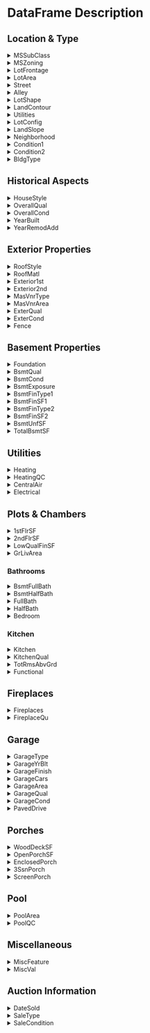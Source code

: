 # DataFrame Description
## Location & Type
<details>
<summary>MSSubClass</summary>
<p>Identifies the type of dwelling involved in the sale.</p>
<table>
<thead>
  <tr>
    <th>Value</th>
    <th>Description</th>
  </tr>
</thead>
<tbody>
  <tr>
    <td>20</td><td>1-STORY 1946 & NEWER ALL STYLES</td>
  </tr>
  <tr>
    <td>30</td><td>1-STORY 1945 & OLDER</td>
  </tr>
  <tr>
    <td>40</td><td>1-STORY W/FINISHED ATTIC ALL AGES</td>
  </tr>
  <tr>
    <td>45</td><td>1-1/2 STORY - UNFINISHED ALL AGES</td>
  </tr>
  <tr>
    <td>50</td><td>1-1/2 STORY FINISHED ALL AGES</td>
  </tr>
  <tr>
    <td>60</td><td>2-STORY 1946 & NEWER</td>
  </tr>
  <tr>
    <td>70</td><td>2-STORY 1945 & OLDER</td>
  </tr>
  <tr>
    <td>75</td><td>2-1/2 STORY ALL AGES</td>
  </tr>
  <tr>
    <td>80</td><td>SPLIT OR MULTI-LEVEL</td>
  </tr>
  <tr>
    <td>85</td><td>SPLIT FOYER</td>
  </tr>
  <tr>
    <td>90</td><td>DUPLEX - ALL STYLES AND AGES</td>
  </tr>
  <tr>
    <td>120</td><td>1-STORY PUD (Planned Unit Development) - 1946 & NEWER</td>
  </tr>
  <tr>
    <td>150</td><td>1-1/2 STORY PUD - ALL AGES</td>
  </tr>
  <tr>
    <td>160</td><td>2-STORY PUD - 1946 & NEWER</td>
  </tr>
  <tr>
    <td>180</td><td>PUD - MULTILEVEL - INCL SPLIT LEV/FOYER</td>
  </tr>
  <tr>
    <td>190</td><td>2 FAMILY CONVERSION - ALL STYLES AND AGES</td>
  </tr>
</tbody>
</table>
</details>
<details>
<summary>MSZoning</summary>
<p>Identifies the general zoning classification of the sale.</p>
<table>
<thead>
  <tr>
    <th>Value</th>
    <th>Description</th>
  </tr>
</thead>
<tbody>
  <tr>
    <td>A</td><td>Agriculture</td>
  </tr>
  <tr>
    <td>C</td><td>Commercial</td>
  </tr>
  <tr>
    <td>FV</td><td>Floating Village Residential</td>
  </tr>
  <tr>
    <td>I</td><td>Industrial</td>
  </tr>
  <tr>
    <td>RH</td><td>Residential High Density</td>
  </tr>
  <tr>
    <td>RL</td><td>Residential Low Density</td>
  </tr>
  <tr>
    <td>RP</td><td>Residential Low Density Park</td>
  </tr>
  <tr>
    <td>RM</td><td>Residential Medium Density</td>
  </tr>
</tbody>
</table>
</details>
<details>
<summary>LotFrontage</summary>
<p>Linear feet of street connected to property</p>
</details>
<details>
<summary>LotArea</summary>
<p>Lot size in square feet</p>
</details>
<details>
<summary>Street</summary>
<p>Type of road access to property</p>
<table>
<thead>
  <tr>
    <th>Value</th>
    <th>Description</th>
  </tr>
</thead>
<tbody>
  <tr>
    <td>Grvl</td><td>Gravel</td>
  </tr>
  <tr>
    <td>Pave</td><td>Paved</td>
  </tr>
</tbody>
</table>
</details>
<details>
<summary>Alley</summary>
<p>Type of alley access to property</p>
<table>
<thead>
  <tr>
    <th>Value</th>
    <th>Description</th>
  </tr>
</thead>
<tbody>
  <tr>
    <td>Grvl</td><td>Gravel</td>
  </tr>
  <tr>
    <td>Pave</td><td>Paved</td>
  </tr>
  <tr>
    <td>NA</td><td>No alley access</td>
  </tr>
</tbody>
</table>
</details>
<details>
<summary>LotShape</summary>
<p>General shape of property</p>
<table>
<thead>
  <tr>
    <th>Value</th>
    <th>Description</th>
  </tr>
</thead>
<tbody>
  <tr>
    <td>Reg</td><td>Regular</td>
  </tr>
  <tr>
    <td>IR1</td><td>Slightly irregular</td>
  </tr>
  <tr>
    <td>IR2</td><td>Moderately Irregular</td>
  </tr>
  <tr>
    <td>IR3</td><td>Irregular</td>
  </tr>
</tbody>
</table>
</details>
<details>
<summary>LandContour</summary>
<p>Flatness of the property</p>
<table>
<thead>
  <tr>
    <th>Value</th>
    <th>Description</th>
  </tr>
</thead>
<tbody>
  <tr>
    <td>Lvl</td><td>Near Flat/Level</td>
  </tr>
  <tr>
    <td>Bnk</td><td>Banked - Quick and significant rise from street grade to building</td>
  </tr>
  <tr>
    <td>HLS</td><td>Hillside - Significant slope from side to side</td>
  </tr>
  <tr>
    <td>Low</td><td>Depression</td>
  </tr>
</tbody>
</table>
</details>
<details>
<summary>Utilities</summary>
<p>Type of utilities available</p>
<table>
<thead>
  <tr>
    <th>Value</th>
    <th>Description</th>
  </tr>
</thead>
<tbody>
  <tr>
    <td>AllPub</td><td>All public Utilities (E,G,W,& S)</td>
  </tr>
  <tr>
    <td>NoSewr</td><td>Electricity, Gas, and Water (Septic Tank)</td>
  </tr>
  <tr>
    <td>NoSeWa</td><td>Electricity and Gas Only</td>
  </tr>
  <tr>
    <td>ELO</td><td>Electricity only</td>
  </tr>
</tbody>
</table>
</details>	 
<details>
<summary>LotConfig</summary>
<p>Lot configuration</p>
<table>
<thead>
  <tr>
    <th>Value</th>
    <th>Description</th>
  </tr>
</thead>
<tbody>
  <tr>
    <td>Inside</td><td>Inside lot</td>
  </tr>
  <tr>
    <td>Corner</td><td>Corner lot</td>
  </tr>
  <tr>
    <td>CulDSac</td><td>Cul-de-sac</td>
  </tr>
  <tr>
    <td>FR2</td><td>Frontage on 2 sides of property</td>
  </tr>
  <tr>
    <td>FR3</td><td>Frontage on 3 sides of property</td>
  </tr>
</tbody>
</table>
</details>
<details>
<summary>LandSlope</summary>
<p>Slope of property</p>
<table>
<thead>
  <tr>
    <th>Value</th>
    <th>Description</th>
  </tr>
</thead>
<tbody>
  <tr>
    <td>Gtl</td><td>Gentle slope</td>
  </tr>
  <tr>
    <td>Mod</td><td>Moderate Slope</td>
  </tr>
  <tr>
    <td>Sev</td><td>Severe Slope</td>
  </tr>
</tbody>
</table>
</details>
<details>
<summary>Neighborhood</summary>
<p>Physical locations within Ames city limits</p>
<table>
<thead>
  <tr>
    <th>Value</th>
    <th>Description</th>
  </tr>
</thead>
<tbody>
  <tr>
    <td>Blmngtn</td><td>Bloomington Heights</td>
  </tr>
  <tr>
    <td>Blueste</td><td>Bluestem</td>
  </tr>
  <tr>
    <td>BrDale</td><td>Briardale</td>
  </tr>
  <tr>
    <td>BrkSide</td><td>Brookside</td>
  </tr>
  <tr>
    <td>ClearCr</td><td>Clear Creek</td>
  </tr>
  <tr>
    <td>CollgCr</td><td>College Creek</td>
  </tr>
  <tr>
    <td>Crawfor</td><td>Crawford</td>
  </tr>
  <tr>
    <td>Edwards</td><td>Edwards</td>
  </tr>
  <tr>
    <td>Gilbert</td><td>Gilbert</td>
  </tr>
  <tr>
    <td>IDOTRR</td><td>Iowa DOT and Rail Road</td>
  </tr>
  <tr>
    <td>MeadowV</td><td>Meadow Village</td>
  </tr>
  <tr>
    <td>Mitchel</td><td>Mitchell</td>
  </tr>
  <tr>
    <td>NAmes</td><td>NAmes</td>
  </tr>
  <tr>
    <td>NoRidge</td><td>Northridge</td>
  </tr>
  <tr>
    <td>NPkVill</td><td>Northpark Villa</td>
  </tr>
  <tr>
    <td>NridgHt</td><td>Northridge Heights</td>
  </tr>
  <tr>
    <td>NWAmes</td><td>Northwest Ames</td>
  </tr>
  <tr>
    <td>OldTown</td><td>Old Town</td>
  </tr>
  <tr>
    <td>SWISU</td><td>South & West of Iowa State University</td>
  </tr>
  <tr>
    <td>Sawyer</td><td>Sawyer</td>
  </tr>
  <tr>
    <td>SawyerW</td><td>Sawyer West</td>
  </tr>
  <tr>
    <td>Somerst</td><td>Somerset</td>
  </tr>
  <tr>
    <td>StoneBr</td><td>Stone Brook</td>
  </tr>
  <tr>
    <td>Timber</td><td>Timberland</td>
  </tr>
  <tr>
    <td>Veenker</td><td>Veenker</td>
  </tr>
</tbody>
</table>
</details>
<details>
<summary>Condition1</summary>
<p>Proximity to various conditions</p>
<table>
<thead>
  <tr>
    <th>Value</th>
    <th>Description</th>
  </tr>
</thead>
<tbody>
  <tr>
    <td>Artery</td><td>Adjacent to arterial street</td>
  </tr>
  <tr>
    <td>Feedr</td><td>Adjacent to feeder street</td>
  </tr>
  <tr>
    <td>Norm</td><td>Normal</td>
  </tr>
  <tr>
    <td>RRNn</td><td>Within 200' of North-South Railroad</td>
  </tr>
  <tr>
    <td>RRAn</td><td>Adjacent to North-South Railroad</td>
  </tr>
  <tr>
    <td>PosN</td><td>Near positive off-site feature--park, greenbelt, etc.</td>
  </tr>
  <tr>
    <td>PosA</td><td>Adjacent to postive off-site feature</td>
  </tr>
  <tr>
    <td>RRNe</td><td>Within 200' of East-West Railroad</td>
  </tr>
  <tr>
    <td>RRAe</td><td>Adjacent to East-West Railroad</td>
  </tr>
</tbody>
</table>
</details>
<details>
<summary>Condition2</summary>
<p>Proximity to various conditions (if more than one is present)</p>
<table>
<thead>
  <tr>
    <th>Value</th>
    <th>Description</th>
  </tr>
</thead>
<tbody>
  <tr>
    <td>Artery</td><td>Adjacent to arterial street</td>
  </tr>
  <tr>
    <td>Feedr</td><td>Adjacent to feeder street</td>
  </tr>
  <tr>
    <td>Norm</td><td>Normal</td>
  </tr>
  <tr>
    <td>RRNn</td><td>Within 200' of North-South Railroad</td>
  </tr>
  <tr>
    <td>RRAn</td><td>Adjacent to North-South Railroad</td>
  </tr>
  <tr>
    <td>PosN</td><td>Near positive off-site feature--park, greenbelt, etc.</td>
  </tr>
  <tr>
    <td>PosA</td><td>Adjacent to postive off-site feature</td>
  </tr>
  <tr>
    <td>RRNe</td><td>Within 200' of East-West Railroad</td>
  </tr>
  <tr>
    <td>RRAe</td><td>Adjacent to East-West Railroad</td>
  </tr>
</tbody>
</table>
</details>
<details>
<summary>BldgType</summary>
<p>Type of dwelling</p>
<table>
<thead>
  <tr>
    <th>Value</th>
    <th>Description</th>
  </tr>
</thead>
<tbody>
  <tr>
    <td>1Fam</td><td>Single-family Detached</td>
  </tr>
  <tr>
    <td>2FmCon</td><td>Two-family Conversion; originally built as one-family dwelling</td>
  </tr>
  <tr>
    <td>Duplex</td><td>Duplex</td>
  </tr>
  <tr>
    <td>TwnhsE</td><td>Townhouse End Unit</td>
  </tr>
  <tr>
    <td>TwnhsI</td><td>Townhouse Inside Unit</td>
  </tr>
</tbody>
</table>
</details>

## Historical Aspects
<details>
<summary>HouseStyle</summary>
<p>Style of dwelling</p>
<table>
<thead>
  <tr>
    <th>Value</th>
    <th>Description</th>
  </tr>
</thead>
<tbody>
  <tr>
    <td>1Story</td><td>One story</td>
  </tr>
  <tr>
    <td>1.5Fin</td><td>One and one-half story: 2nd level finished</td>
  </tr>
  <tr>
    <td>1.5Unf</td><td>One and one-half story: 2nd level unfinished</td>
  </tr>
  <tr>
    <td>2Story</td><td>Two story</td>
  </tr>
  <tr>
    <td>2.5Fin</td><td>Two and one-half story: 2nd level finished</td>
  </tr>
  <tr>
    <td>2.5Unf</td><td>Two and one-half story: 2nd level unfinished</td>
  </tr>
  <tr>
    <td>SFoyer</td><td>Split Foyer</td>
  </tr>
  <tr>
    <td>SLvl</td><td>Split Level</td>
  </tr>
</tbody>
</table>
</details>
<details>
<summary>OverallQual</summary>
<p>Rates the overall material and finish of the house</p>
<table>
<thead>
  <tr>
    <th>Value</th>
    <th>Description</th>
  </tr>
</thead>
<tbody>
  <tr>
    <td>10</td><td>Very Excellent</td>
  </tr>
  <tr>
    <td>9</td><td>Excellent</td>
  </tr>
  <tr>
    <td>8</td><td>Very Good</td>
  </tr>
  <tr>
    <td>7</td><td>Good</td>
  </tr>
  <tr>
    <td>6</td><td>Above Average</td>
  </tr>
  <tr>
    <td>5</td><td>Average</td>
  </tr>
  <tr>
    <td>4</td><td>Below Average</td>
  </tr>
  <tr>
    <td>3</td><td>Fair</td>
  </tr>
  <tr>
    <td>2</td><td>Poor</td>
  </tr>
  <tr>
    <td>1</td><td>Very Poor</td>
  </tr>
</tbody>
</table>
</details>
<details>
<summary>OverallCond</summary>
<p>Rates the overall condition of the house</p>
<table>
<thead>
  <tr>
    <th>Value</th>
    <th>Description</th>
  </tr>
</thead>
<tbody>
  <tr>
    <td>10</td><td>Very Excellent</td>
  </tr>
  <tr>
    <td>9</td><td>Excellent</td>
  </tr>
  <tr>
    <td>8</td><td>Very Good</td>
  </tr>
  <tr>
    <td>7</td><td>Good</td>
  </tr>
  <tr>
    <td>6</td><td>Above Average</td>
  </tr>
  <tr>
    <td>5</td><td>Average</td>
  </tr>
  <tr>
    <td>4</td><td>Below Average</td>
  </tr>
  <tr>
    <td>3</td><td>Fair</td>
  </tr>
  <tr>
    <td>2</td><td>Poor</td>
  </tr>
  <tr>
    <td>1</td><td>Very Poor</td>
  </tr>
</tbody>
</table>
</details>
<details>
<summary>YearBuilt</summary>
<p>Original construction date</p>
</details>
<details>
<summary>YearRemodAdd</summary>
<p>Remodel date (same as construction date if no remodeling or additions)</p>
</details>

## Exterior Properties
<details>
<summary>RoofStyle</summary>
<p>Type of roof</p>
<table>
<thead>
  <tr>
    <th>Value</th>
    <th>Description</th>
  </tr>
</thead>
<tbody>
  <tr>
    <td>Flat</td><td>Flat</td>
  </tr>
  <tr>
    <td>Gable</td><td>Gable</td>
  </tr>
  <tr>
    <td>Gambrel</td><td>Gambrel</td>
  </tr>
  <tr>
    <td>Hip</td><td>Hip</td>
  </tr>
  <tr>
    <td>Mansard</td><td>Mansard</td>
  </tr>
  <tr>
    <td>Shed</td><td>Shed</td>
  </tr>
</tbody>
</table>
</details>
<details>
<summary>RoofMatl</summary>
<p>Roof material</p>
<table>
<thead>
  <tr>
    <th>Value</th>
    <th>Description</th>
  </tr>
</thead>
<tbody>
  <tr>
    <td>ClyTile</td><td>Clay or Tile</td>
  </tr>
  <tr>
    <td>CompShg</td><td>Standard (Composite) Shingle</td>
  </tr>
  <tr>
    <td>Membran</td><td>Membrane</td>
  </tr>
  <tr>
    <td>Metal</td><td>Metal</td>
  </tr>
  <tr>
    <td>Tar&Grv</td><td>Gravel & Tar</td>
  </tr>
  <tr>
    <td>WdShake</td><td>Wood Shakes</td>
  </tr>
  <tr>
    <td>WdShngl</td><td>Wood Shingles</td>
  </tr>
</tbody>
</table>
</details>
<details>
<summary>Exterior1st</summary>
<p>Exterior covering on house</p>
<table>
<thead>
  <tr>
    <th>Value</th>
    <th>Description</th>
  </tr>
</thead>
<tbody>
  <tr>
    <td>AsbShng</td><td>Asbestos Shingles</td>
  </tr>
  <tr>
    <td>AsbShng</td><td>Asbestos Shingles</td>
  </tr>
  <tr>
    <td>AsphShn</td><td>Asphalt Shingles</td>
  </tr>
  <tr>
    <td>BrkComm</td><td>Brick Common</td>
  </tr>
  <tr>
    <td>BrkFace</td><td>Brick Face</td>
  </tr>
  <tr>
    <td>CBlock</td><td>Cinder Block</td>
  </tr>
  <tr>
    <td>CemntBd</td><td>Cement Board</td>
  </tr>
  <tr>
    <td>HdBoard</td><td>Hard Board</td>
  </tr>
  <tr>
    <td>ImStucc</td><td>Imitation Stucco</td>
  </tr>
  <tr>
    <td>MetalSd</td><td>Metal Siding</td>
  </tr>
  <tr>
    <td>Other</td><td>Other</td>
  </tr>
  <tr>
    <td>Plywood</td><td>Plywood</td>
  </tr>
  <tr>
    <td>PreCast</td><td>PreCast</td>
  </tr>
  <tr>
    <td>Stone</td><td>Stone</td>
  </tr>
  <tr>
    <td>Stucco</td><td>Stucco</td>
  </tr>
  <tr>
    <td>VinylSd</td><td>Vinyl Siding</td>
  </tr>
  <tr>
    <td>Wd Sdng</td><td>Wood Siding</td>
  </tr>
  <tr>
    <td>WdShing</td><td>Wood Shingles</td>
  </tr>
</tbody>
</table>
</details>
<details>
<summary>Exterior2nd</summary>
<p>Exterior covering on house (if more than one material)</p>
<table>
<thead>
  <tr>
    <th>Value</th>
    <th>Description</th>
  </tr>
</thead>
<tbody>
  <tr>
    <td>AsbShng</td><td>Asbestos Shingles</td>
  </tr>
  <tr>
    <td>AsbShng</td><td>Asbestos Shingles</td>
  </tr>
  <tr>
    <td>AsphShn</td><td>Asphalt Shingles</td>
  </tr>
  <tr>
    <td>BrkComm</td><td>Brick Common</td>
  </tr>
  <tr>
    <td>BrkFace</td><td>Brick Face</td>
  </tr>
  <tr>
    <td>CBlock</td><td>Cinder Block</td>
  </tr>
  <tr>
    <td>CemntBd</td><td>Cement Board</td>
  </tr>
  <tr>
    <td>HdBoard</td><td>Hard Board</td>
  </tr>
  <tr>
    <td>ImStucc</td><td>Imitation Stucco</td>
  </tr>
  <tr>
    <td>MetalSd</td><td>Metal Siding</td>
  </tr>
  <tr>
    <td>Other</td><td>Other</td>
  </tr>
  <tr>
    <td>Plywood</td><td>Plywood</td>
  </tr>
  <tr>
    <td>PreCast</td><td>PreCast</td>
  </tr>
  <tr>
    <td>Stone</td><td>Stone</td>
  </tr>
  <tr>
    <td>Stucco</td><td>Stucco</td>
  </tr>
  <tr>
    <td>VinylSd</td><td>Vinyl Siding</td>
  </tr>
  <tr>
    <td>Wd Sdng</td><td>Wood Siding</td>
  </tr>
  <tr>
    <td>WdShing</td><td>Wood Shingles</td>
  </tr>
</tbody>
</table>
</details>
<details>
<summary>MasVnrType</summary>
<p>Masonry veneer type</p>
<table>
<thead>
  <tr>
    <th>Value</th>
    <th>Description</th>
  </tr>
</thead>
<tbody>
  <tr>
    <td>BrkCmn</td><td>Brick Common</td>
  </tr>
  <tr>
    <td>BrkFace</td><td>Brick Face</td>
  </tr>
  <tr>
    <td>CBlock</td><td>Cinder Block</td>
  </tr>
  <tr>
    <td>None</td><td>None</td>
  </tr>
  <tr>
    <td>Stone</td><td>Stone</td>
  </tr>
</tbody>
</table>
</details>
<details>
<summary>MasVnrArea</summary>
<p>Masonry veneer area in square feet</p>
</details>
<details>
<summary>ExterQual</summary>
<p>Evaluates the quality of the material on the exterior</p>
<table>
<thead>
  <tr>
    <th>Value</th>
    <th>Description</th>
  </tr>
</thead>
<tbody>
  <tr>
    <td>Ex</td><td>Excellent</td>
  </tr>
  <tr>
    <td>Gd</td><td>Good</td>
  </tr>
  <tr>
    <td>TA</td><td>Average</td>
  </tr>
  <tr>
    <td>Fa</td><td>Fair</td>
  </tr>
  <tr>
    <td>Po</td><td>Poor</td>
  </tr>
</tbody>
</table>
</details>
<details>
<summary>ExterCond</summary>
<p>Evaluates the present condition of the material on the exterior</p>
<table>
<thead>
  <tr>
    <th>Value</th>
    <th>Description</th>
  </tr>
</thead>
<tbody>
  <tr>
    <td>Ex</td><td>Excellent</td>
  </tr>
  <tr>
    <td>Gd</td><td>Good</td>
  </tr>
  <tr>
    <td>TA</td><td>Average</td>
  </tr>
  <tr>
    <td>Fa</td><td>Fair</td>
  </tr>
  <tr>
    <td>Po</td><td>Poor</td>
  </tr>
</tbody>
</table>
</details>
<details>
<summary>Fence</summary>
<p>Fence quality</p>
<table>
<thead>
  <tr>
    <th>Value</th>
    <th>Description</th>
  </tr>
</thead>
<tbody>
  <tr>
    <td>GdPrv</td><td>Good Privacy</td>
  </tr>
  <tr>
    <td>MnPrv</td><td>Minimum Privacy</td>
  </tr>
  <tr>
    <td>GdWo</td><td>Good Wood</td>
  </tr>
  <tr>
    <td>MnWw</td><td>Minimum Wood/Wire</td>
  </tr>
  <tr>
    <td>NA</td><td>No Fence</td>
  </tr>
</tbody>
</table>
</details>

## Basement Properties
<details>
<summary>Foundation</summary>
<p>Type of foundation</p>
<table>
<thead>
  <tr>
    <th>Value</th>
    <th>Description</th>
  </tr>
</thead>
<tbody>
  <tr>
    <td>BrkTil</td><td>Brick & Tile</td>
  </tr>
  <tr>
    <td>CBlock</td><td>Cinder Block</td>
  </tr>
  <tr>
    <td>PConc</td><td>Poured Contrete</td>
  </tr>
  <tr>
    <td>Slab</td><td>Slab</td>
  </tr>
  <tr>
    <td>Stone</td><td>Stone</td>
  </tr>
  <tr>
    <td>Wood</td><td>Wood</td>
  </tr>
</tbody>
</table>
</details>
<details>
<summary>BsmtQual</summary>
<p>Evaluates the height of the basement</p>
<table>
<thead>
  <tr>
    <th>Value</th>
    <th>Description</th>
  </tr>
</thead>
<tbody>
  <tr>
    <td>Ex</td><td>Excellent (100+ inches)</td>
  </tr>
  <tr>
    <td>Gd</td><td>Good (90-99 inches)</td>
  </tr>
  <tr>
    <td>TA</td><td>Typical (80-89 inches)</td>
  </tr>
  <tr>
    <td>Fa</td><td>Fair (70-79 inches)</td>
  </tr>
  <tr>
    <td>Po</td><td>Poor (<70 inches)</td>
  </tr>
  <tr>
    <td>NA</td><td>No Basement</td>
  </tr>
</tbody>
</table>
</details>
<details>
<summary>BsmtCond</summary>
<p>Evaluates the general condition of the basement</p>
<table>
<thead>
  <tr>
    <th>Value</th>
    <th>Description</th>
  </tr>
</thead>
<tbody>
  <tr>
    <td>Ex</td><td>Excellent</td>
  </tr>
  <tr>
    <td>Gd</td><td>Good</td>
  </tr>
  <tr>
    <td>TA</td><td>Typical - slight dampness allowed</td>
  </tr>
  <tr>
    <td>Fa</td><td>Fair - dampness or some cracking or settling</td>
  </tr>
  <tr>
    <td>Po</td><td>Poor (<70 inches)</td>
  </tr>
  <tr>
    <td>NA</td><td>No Basement</td>
  </tr>
</tbody>
</table>
</details>
<details>
<summary>BsmtExposure</summary>
<p>Refers to walkout or garden level walls</p>
<table>
<thead>
  <tr>
    <th>Value</th>
    <th>Description</th>
  </tr>
</thead>
<tbody>
  <tr>
    <td>Gd</td><td>Good Exposure</td>
  </tr>
  <tr>
    <td>Av</td><td>Average Exposure (split levels or foyers typically score average or above)</td>
  </tr>
  <tr>
    <td>Mn</td><td>Mimimum Exposure</td>
  </tr>
  <tr>
    <td>No</td><td>No Exposure/td>
  </tr>
  <tr>
    <td>NA</td><td>No Basement</td>
  </tr>
</tbody>
</table>
</details>
<details>
<summary>BsmtFinType1</summary>
<p>Rating of basement finished area</p>
<table>
<thead>
  <tr>
    <th>Value</th>
    <th>Description</th>
  </tr>
</thead>
<tbody>
  <tr>
    <td>GLQ</td><td>Good Living Quarters</td>
  </tr>
  <tr>
    <td>ALQ</td><td>Average Living Quarters</td>
  </tr>
  <tr>
    <td>BLQ</td><td>Below Average Living Quarters</td>
  </tr>
  <tr>
    <td>Rec</td><td>Average Rec Room</td>
  </tr>
  <tr>
    <td>LwQ</td><td>Low Quality</td>
  </tr>
  <tr>
    <td>Unf</td><td>Unfinshed</td>
  </tr>
  <tr>
    <td>NA</td><td>No Basement</td>
  </tr>
</tbody>
</table>
</details>
<details>
<summary>BsmtFinSF1</summary>
<p>Type 1 finished square feet</p>
</details>   	
<details>
<summary>BsmtFinType2</summary>
<p>Rating of basement finished area (if multiple types)</p>
<table>
<thead>
  <tr>
    <th>Value</th>
    <th>Description</th>
  </tr>
</thead>
<tbody>
  <tr>
    <td>GLQ</td><td>Good Living Quarters</td>
  </tr>
  <tr>
    <td>ALQ</td><td>Average Living Quarters</td>
  </tr>
  <tr>
    <td>BLQ</td><td>Below Average Living Quarters</td>
  </tr>
  <tr>
    <td>Rec</td><td>Average Rec Room</td>
  </tr>
  <tr>
    <td>LwQ</td><td>Low Quality</td>
  </tr>
  <tr>
    <td>Unf</td><td>Unfinshed</td>
  </tr>
  <tr>
    <td>NA</td><td>No Basement</td>
  </tr>
</tbody>
</table>
</details>
<details>
<summary>BsmtFinSF2</summary>
<p>Type 2 finished square feet</p>
</details>
<details>
<summary>BsmtUnfSF</summary>
<p>Unfinished square feet of basement area</p>
</details>
<details>
<summary>TotalBsmtSF</summary>
<p>Total square feet of basement area</p>
</details>

## Utilities
<details>
<summary>Heating</summary>
<p>Type of heating</p>
<table>
<thead>
  <tr>
    <th>Value</th>
    <th>Description</th>
  </tr>
</thead>
<tbody>
  <tr>
    <td>Floor</td><td>Floor Furnance</td>
  </tr>
  <tr>
    <td>GasA</td><td>Gas forced warm air furnace</td>
  </tr>
  <tr>
    <td>GasW</td><td>Gas hot water or steam heat</td>
  </tr>
  <tr>
    <td>Grav</td><td>Gravity furnace</td>
  </tr>
  <tr>
    <td>OthW</td><td>Hot water or steam heat other than gas</td>
  </tr>
  <tr>
    <td>Wall</td><td>Wall furnace</td>
  </tr>
</tbody>
</table>
</details>
<details>
<summary>HeatingQC</summary>
<p>Heating quality and condition</p>
<table>
<thead>
  <tr>
    <th>Value</th>
    <th>Description</th>
  </tr>
</thead>
<tbody>
  <tr>
    <td>Ex</td><td>Excellent</td>
  </tr>
  <tr>
    <td>Gd</td><td>Good</td>
  </tr>
  <tr>
    <td>TA</td><td>Average/Typical</td>
  </tr>
  <tr>
    <td>Fair</td><td>Fair</td>
  </tr>
  <tr>
    <td>Po</td><td>Poor</td>
  </tr>
</tbody>
</table>
</details>
<details>
<summary>CentralAir</summary>
<p>Central air conditioning</p>
<i>Boolean column</i>
</details>
<details>
<summary>Electrical</summary>
<p>Electrical system</p>
<table>
<thead>
  <tr>
    <th>Value</th>
    <th>Description</th>
  </tr>
</thead>
<tbody>
  <tr>
    <td>SBrkr</td><td>Standard Circuit Breakers & Romex</td>
  </tr>
  <tr>
    <td>FuseA</td><td>Fuse Box over 60 AMP and all Romex wiring (Average)</td>
  </tr>
  <tr>
    <td>FuseF</td><td>60 AMP Fuse Box and mostly Romex wiring (Fair)</td>
  </tr>
  <tr>
    <td>FuseP</td><td>60 AMP Fuse Box and mostly Romex wiring (Fair)</td>
  </tr>
  <tr>
    <td>FuseF</td><td>60 AMP Fuse Box and mostly knob & tube wiring (poor)</td>
  </tr>
  <tr>
    <td>Mix</td><td>Mixed</td>
  </tr>
</tbody>
</table>
</details>

## Plots & Chambers
<details>
<summary>1stFlrSF</summary>
<p>First Floor square feet</p>
</details>
<details>
<summary>2ndFlrSF</summary>
<p>Second floor square feet</p>
</details>
<details>
<summary>LowQualFinSF</summary>
<p>Low quality finished square feet (all floors)</p>
</details>
<details>
<summary>GrLivArea</summary>
<p>Above grade (ground) living area square feet</p>
</details>

### Bathrooms
<details>
<summary>BsmtFullBath</summary>
<p>Basement full bathrooms</p>
</details>
<details>
<summary>BsmtHalfBath</summary>
<p>Basement half bathrooms</p>
</details>
<details>
<summary>FullBath</summary>
<p>Full bathrooms above grade</p>
</details>
<details>
<summary>HalfBath</summary>
<p>Half baths above grade</p>
</details>
<details>
<summary>Bedroom</summary>
<p>Bedrooms above grade (does NOT include basement bedrooms)</p>
</details>

### Kitchen
<details>
<summary>Kitchen</summary>
<p>Kitchens above grade</p>
</details>
<details>
<summary>KitchenQual</summary>
<p>Kitchen quality</p>
<table>
<thead>
  <tr>
    <th>Value</th>
    <th>Description</th>
  </tr>
</thead>
<tbody>
  <tr>
    <td>Ex</td><td>Excellent</td>
  </tr>
  <tr>
    <td>Gd</td><td>Good</td>
  </tr>
  <tr>
    <td>TA</td><td>Typical/Average</td>
  </tr>
  <tr>
    <td>Fa</td><td>Fair</td>
  </tr>
  <tr>
    <td>Po</td><td>Poor</td>
  </tr>
</tbody>
</table>
</details>
<details>
<summary>TotRmsAbvGrd</summary>
<p>Total rooms above grade (does not include bathrooms)</p>
</details>
<details>
<summary>Functional</summary>
<p>Home functionality (Assume typical unless deductions are warranted)</p>
<table>
<thead>
  <tr>
    <th>Value</th>
    <th>Description</th>
  </tr>
</thead>
<tbody>
  <tr>
    <td>Typ</td>Typical Functionality<td></td>
  </tr>
  <tr>
    <td>Min1</td>Minor Deductions 1<td></td>
  </tr>
  <tr>
    <td>Min2</td>Minor Deductions 2<td></td>
  </tr>
  <tr>
    <td>Mod</td>Moderate Deductions<td></td>
  </tr>
  <tr>
    <td>Maj1</td>Major Deductions 1<td></td>
  </tr>
  <tr>
    <td>Maj2</td>Major Deductions 2<td></td>
  </tr>
  <tr>
    <td>Sev</td>Severely Damaged<td></td>
  </tr>
  <tr>
    <td>Sal</td>Salvage only<td></td>
  </tr>
</tbody>
</table>
</details>

## Fireplaces
<details>
<summary>Fireplaces</summary>
<p>Number of fireplaces</p>
</details>
<details>
<summary>FireplaceQu</summary>
<p>Fireplace quality</p>
<table>
<thead>
  <tr>
    <th>Value</th>
    <th>Description</th>
  </tr>
</thead>
<tbody>
  <tr>
    <td>Ex</td><td>Excellent - Exceptional Masonry Fireplace</td>
  </tr>
  <tr>
    <td>Gd</td><td>Good - Masonry Fireplace in main level</td>
  </tr>
  <tr>
    <td>TA</td><td>Average - Prefabricated Fireplace in main living area or Masonry Fireplace in basement</td>
  </tr>
  <tr>
    <td>Fa</td><td>Fair - Prefabricated Fireplace in basement</td>
  </tr>
  <tr>
    <td>Po</td><td>Poor - Ben Franklin Stove</td>
  </tr>
  <tr>
    <td>NA</td><td>No Fireplace</td>
  </tr>
</tbody>
</table>
</details>

## Garage
<details>
<summary>GarageType</summary>
<p>Garage location</p>
<table>
<thead>
  <tr>
    <th>Value</th>
    <th>Description</th>
  </tr>
</thead>
<tbody>
  <tr>
    <td>2Types</td><td>More than one type of garage</td>
  </tr>
  <tr>
    <td>Attchd</td><td>Attached to home</td>
  </tr>
  <tr>
    <td>Basment</td><td>Basement Garage</td>
  </tr>
  <tr>
    <td>BuiltIn</td><td>Built-In (Garage part of house - typically has room above garage)</td>
  </tr>
  <tr>
    <td>CarPort</td><td>Car Port</td>
  </tr>
  <tr>
    <td>Detchd</td><td>Detached from home</td>
  </tr>
  <tr>
    <td>NA</td><td>No Garage</td>
  </tr>
</tbody>
</table>
</details>
<details>
<summary>GarageYrBlt</summary>
<p>Year garage was built</p>
</details>
<details>
<summary>GarageFinish</summary>
<p>Interior finish of the garage</p>
<table>
<thead>
  <tr>
    <th>Value</th>
    <th>Description</th>
  </tr>
</thead>
<tbody>
  <tr>
    <td>Fin</td><td>Finished</td>
  </tr>
  <tr>
    <td>RFn</td><td>Rough Finished</td>
  </tr>
  <tr>
    <td>Unf</td><td>Unfinished</td>
  </tr>
  <tr>
    <td>NA</td><td>No Garage</td>
  </tr>
</tbody>
</table>
</details>
<details>
<summary>GarageCars</summary>
<p>Size of garage in car capacity</p>
</details>
<details>
<summary>GarageArea</summary>
<p>Size of garage in square feet</p>
</details>
<details>
<summary>GarageQual</summary>
<p>Garage quality</p>
<table>
<thead>
  <tr>
    <th>Value</th>
    <th>Description</th>
  </tr>
</thead>
<tbody>
  <tr>
    <td>Ex</td><td>Excellent</td>
  </tr>
  <tr>
    <td>Gd</td><td>Good</td>
  </tr>
  <tr>
    <td>TA</td><td>Typical/Average</td>
  </tr>
  <tr>
    <td>Fa</td><td>Fair</td>
  </tr>
  <tr>
    <td>Po</td><td>Poor</td>
  </tr>
  <tr>
    <td>NA</td><td>No Garage</td>
  </tr>
</tbody>
</table>
</details>
<details>
<summary>GarageCond</summary>
<p>Garage condition</p>
<table>
<thead>
  <tr>
    <th>Value</th>
    <th>Description</th>
  </tr>
</thead>
<tbody>
  <tr>
    <td>Ex</td><td>Excellent</td>
  </tr>
  <tr>
    <td>Gd</td><td>Good</td>
  </tr>
  <tr>
    <td>TA</td><td>Typical/Average</td>
  </tr>
  <tr>
    <td>Fa</td><td>Fair</td>
  </tr>
  <tr>
    <td>Po</td><td>Poor</td>
  </tr>
  <tr>
    <td>NA</td><td>No Garage</td>
  </tr>
</tbody>
</table>
</details>
<details>
<summary>PavedDrive</summary>
<p>Paved driveway</p>
<table>
<thead>
  <tr>
    <th>Value</th>
    <th>Description</th>
  </tr>
</thead>
<tbody>
  <tr>
    <td>Y</td><td>Paved</td>
  </tr>
  <tr>
    <td>P</td><td>Partial Pavement</td>
  </tr>
  <tr>
    <td>N</td><td>Dirt/Gravel</td>
  </tr>
</tbody>
</table>
</details>

## Porches
<details>
<summary>WoodDeckSF</summary>
<p>Wood deck area in square feet</p>
</details>
<details>
<summary>OpenPorchSF</summary>
<p>Open porch area in square feet</p>
</details>
<details>
<summary>EnclosedPorch</summary>
<p>Enclosed porch area in square feet</p>
</details>
<details>
<summary>3SsnPorch</summary>
<p>Three season porch area in square feet</p>
</details>
<details>
<summary>ScreenPorch</summary>
<p>Screen porch area in square feet</p>
</details>

## Pool
<details>
<summary>PoolArea</summary>
<p>Pool area in square feet</p>
</details>
<details>
<summary>PoolQC</summary>
<p>Pool quality</p>
<table>
<thead>
  <tr>
    <th>Value</th>
    <th>Description</th>
  </tr>
</thead>
<tbody>
  <tr>
    <td>Ex</td><td>Excellent</td>
  </tr>
  <tr>
    <td>Gd</td><td>Good</td>
  </tr>
  <tr>
    <td>TA</td><td>Average/Typical</td>
  </tr>
  <tr>
    <td>Fa</td><td>Fair</td>
  </tr>
  <tr>
    <td>NA</td><td>No Pool</td>
  </tr>
</tbody>
</table>
</details>


## Miscellaneous
<details>
<summary>MiscFeature</summary>
<p>Miscellaneous feature not covered in other categories</p>
<table>
<thead>
  <tr>
    <th>Value</th>
    <th>Description</th>
  </tr>
</thead>
<tbody>
  <tr>
    <td>Elev</td><td>Elevator</td>
  </tr>
  <tr>
    <td>Gar2</td><td>2nd Garage (if not described in garage section)</td>
  </tr>
  <tr>
    <td>Othr</td><td>Other</td>
  </tr>
  <tr>
    <td>Shed</td><td>Shed (over 100 SF)</td>
  </tr>
  <tr>
    <td>TenC</td><td>Tennis Court</td>
  </tr>
  <tr>
    <td>NA</td><td>None</td>
  </tr>
</tbody>
</table>
</details>
<details>
<summary>MiscVal</summary>
<p>$Value of miscellaneous feature</p>
</details>

## Auction Information
<details>
<summary>DateSold</summary>
<p>Displays the sell month and date. Created out of the 2 columns: MoSold & YrSold</p>
</details>
<details>
<summary>SaleType</summary>
<p>Type of sale</p>
<table>
<thead>
  <tr>
    <th>Value</th>
    <th>Description</th>
  </tr>
</thead>
<tbody>
  <tr>
    <td>WD</td><td>Warranty Deed - Conventional</td>
  </tr>
  <tr>
    <td>CWD</td><td>Warranty Deed - Cash</td>
  </tr>
  <tr>
    <td>VWD</td><td>Warranty Deed - VA Loan</td>
  </tr>
  <tr>
    <td>New</td><td>Home just constructed and sold</td>
  </tr>
  <tr>
    <td>COD</td><td>Court Officer Deed/Estate</td>
  </tr>
  <tr>
    <td>Con</td><td>Contract 15% Down payment regular terms</td>
  </tr>
  <tr>
    <td>ConLw</td><td>Contract Low Down payment and low interest</td>
  </tr>
  <tr>
    <td>ConLI</td><td>Contract Low Interest</td>
  </tr>
  <tr>
    <td>ConLD</td><td>Contract Low Down</td>
  </tr>
  <tr>
    <td>Oth</td><td>Other</td>
  </tr>
</tbody>
</table>
</details>
<details>
<summary>SaleCondition</summary>
<p>Condition of sale</p>
<table>
<thead>
  <tr>
    <th>Value</th>
    <th>Description</th>
  </tr>
</thead>
<tbody>
  <tr>
    <td>Normal</td><td>Normal Sale</td>
  </tr>
  <tr>
    <td>Abnorml</td><td>Abnormal Sale -  trade, foreclosure, short sale</td>
  </tr>
  <tr>
    <td>AdjLand</td><td>Adjoining Land Purchase</td>
  </tr>
  <tr>
    <td>Alloca</td><td>Allocation - two linked properties with separate deeds, typically condo with a garage unit</td>
  </tr>
  <tr>
    <td>Family</td><td>Sale between family members</td>
  </tr>
  <tr>
    <td>Partial</td><td>Home was not completed when last assessed (associated with New Homes)</td>
  </tr>
</tbody>
</table>
</details>